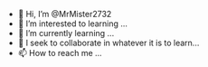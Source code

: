 - 👋 Hi, I’m @MrMister2732
- 👀 I’m interested to learning ...
- 🌱 I’m currently learning ...
- 💞️ I seek to collaborate in whatever it is to learn...
- 📫 How to reach me ...

<!---
MrMister2732/MrMister2732 is a ✨ special ✨ repository because its `README.md` (this file) appears on your GitHub profile.
You can click the Preview link to take a look at your changes.
--->
